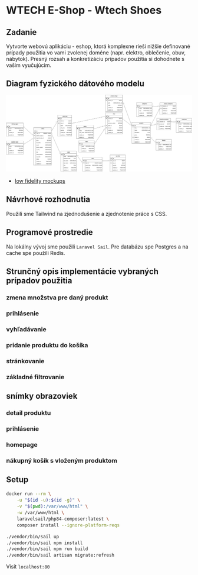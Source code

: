 # WTECH E-Shop - Wtech Shoes

## Zadanie

Vytvorte webovú aplikáciu - eshop, ktorá komplexne rieši nižšie definované prípady použitia vo vami zvolenej doméne (napr. elektro, oblečenie, obuv, nábytok). Presný rozsah a konkretizáciu prípadov použitia si dohodnete s vašim vyučujúcim.

## Diagram fyzického dátového modelu

[![data model](./docs/data_layer.png)](./docs/data_layer.png)


- [low fidelity mockups](https://www.figma.com/design/aEwQDwwaRpp2uxGbN7WY8G/WTECH-wireframe?node-id=0-1&t=TnCMdlIpoeTeh7sg-1)

## Návrhové rozhodnutia

Použili sme Tailwind na zjednodušenie a zjednotenie práce s CSS.

## Programové prostredie

Na lokálny vývoj sme použili `Laravel Sail`. Pre databázu spe Postgres a na cache spe použili Redis.

## Strunčný opis implementácie vybraných prípadov použitia

### zmena množstva pre daný produkt

### prihlásenie

### vyhľadávanie

### pridanie produktu do košíka

### stránkovanie

### základné filtrovanie

## snímky obrazoviek

### detail produktu

### prihlásenie

### homepage

### nákupný košík s vloženým produktom

## Setup

```sh
docker run --rm \
    -u "$(id -u):$(id -g)" \
    -v "$(pwd):/var/www/html" \
    -w /var/www/html \
    laravelsail/php84-composer:latest \
    composer install --ignore-platform-reqs
```

```sh
./vendor/bin/sail up
./vendor/bin/sail npm install
./vendor/bin/sail npm run build
./vendor/bin/sail artisan migrate:refresh
```

Visit `localhost:80`
